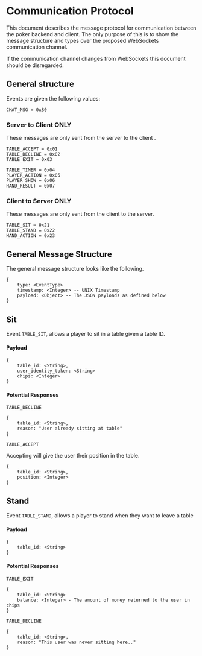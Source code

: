 
#  Communication Protocol

This document describes the message protocol for communication between the poker backend and client. The only purpose of this is to show the message structure and types over the proposed  WebSockets communication channel.
  
  If the communication channel changes from WebSockets this document should be disregarded.

##  General structure

Events are given the following values:
```
CHAT_MSG = 0x80
```
###  Server to Client ONLY
These messages are only sent from the server to the client .
```
TABLE_ACCEPT = 0x01
TABLE_DECLINE = 0x02
TABLE_EXIT = 0x03

TABLE_TIMER = 0x04
PLAYER_ACTION = 0x05
PLAYER_SHOW = 0x06
HAND_RESULT = 0x07
```
###  Client to Server ONLY
These messages are only sent from the client to the server.
```
TABLE_SIT = 0x21
TABLE_STAND = 0x22
HAND_ACTION = 0x23
```



## General Message Structure

The general message structure looks like the following.  

```
{
	type: <EventType>
	timestamp: <Integer> -- UNIX Timestamp
	payload: <Object> -- The JSON payloads as defined below
}
```
  
 
## Sit
Event `TABLE_SIT`, allows a player to sit in a table given a table ID.

#### Payload
```
{
	table_id: <String>,
	user_identity_token: <String>
	chips: <Integer>
}
```

#### Potential Responses
`TABLE_DECLINE`
```
{
	table_id: <String>,
	reason: "User already sitting at table"
}
```

`TABLE_ACCEPT`

Accepting will give the user their position in the table.
```
{
	table_id: <String>,
	position: <Integer>
}
```

## Stand
Event `TABLE_STAND`, allows a player to stand when they want to leave a table

#### Payload
```
{
	table_id: <String>
}
```

#### Potential Responses
`TABLE_EXIT`
```
{
	table_id: <String>
	balance: <Integer> - The amount of money returned to the user in chips
}
```

`TABLE_DECLINE`
```
{
	table_id: <String>,
	reason: "This user was never sitting here.."
}
```
